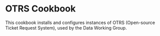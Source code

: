 # OTRS Cookbook

This cookbook installs and configures instances of OTRS
(Open-source Ticket Request System), used by the Data Working Group.
